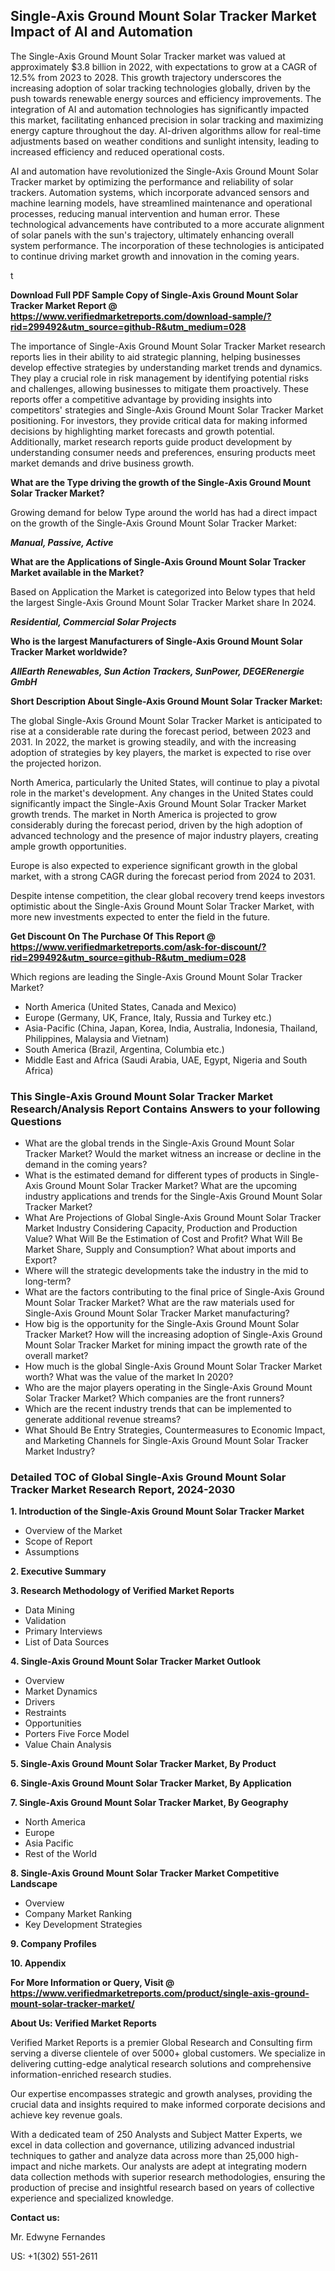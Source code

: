 <h2>Single-Axis Ground Mount Solar Tracker Market Impact of AI and Automation</h2><p>The Single-Axis Ground Mount Solar Tracker market was valued at approximately $3.8 billion in 2022, with expectations to grow at a CAGR of 12.5% from 2023 to 2028. This growth trajectory underscores the increasing adoption of solar tracking technologies globally, driven by the push towards renewable energy sources and efficiency improvements. The integration of AI and automation technologies has significantly impacted this market, facilitating enhanced precision in solar tracking and maximizing energy capture throughout the day. AI-driven algorithms allow for real-time adjustments based on weather conditions and sunlight intensity, leading to increased efficiency and reduced operational costs.</p><p>AI and automation have revolutionized the Single-Axis Ground Mount Solar Tracker market by optimizing the performance and reliability of solar trackers. Automation systems, which incorporate advanced sensors and machine learning models, have streamlined maintenance and operational processes, reducing manual intervention and human error. These technological advancements have contributed to a more accurate alignment of solar panels with the sun's trajectory, ultimately enhancing overall system performance. The incorporation of these technologies is anticipated to continue driving market growth and innovation in the coming years.</p>t</p><p id="" class=""><strong>Download Full PDF Sample Copy of Single-Axis Ground Mount Solar Tracker Market Report @ <a href="https://www.verifiedmarketreports.com/download-sample/?rid=299492&utm_source=github-R&utm_medium=028" target="_blank">https://www.verifiedmarketreports.com/download-sample/?rid=299492&utm_source=github-R&utm_medium=028</a></strong></p><p>The importance of&nbsp;Single-Axis Ground Mount Solar Tracker Market research reports lies in their ability to aid strategic planning, helping businesses develop effective strategies by understanding market trends and dynamics. They play a crucial role in risk management by identifying potential risks and challenges, allowing businesses to mitigate them proactively. These reports offer a competitive advantage by providing insights into competitors' strategies and Single-Axis Ground Mount Solar Tracker Market positioning. For investors, they provide critical data for making informed decisions by highlighting market forecasts and growth potential. Additionally, market research reports guide product development by understanding consumer needs and preferences, ensuring products meet market demands and drive business growth.</p><p><strong>What are the&nbsp;Type driving the growth of the Single-Axis Ground Mount Solar Tracker Market?</strong></p><p id="" class="">Growing demand for below Type around the world has had a direct impact on the growth of the Single-Axis Ground Mount Solar Tracker Market:</p><em><strong>Manual, Passive, Active</strong></em></p><strong>What are the&nbsp;Applications&nbsp;of Single-Axis Ground Mount Solar Tracker Market available in the Market?</strong></p><p id="" class="">Based on Application the Market is categorized into Below types that held the largest Single-Axis Ground Mount Solar Tracker Market share In 2024.</p><em><strong>Residential, Commercial Solar Projects</strong></em></p><strong>Who is the largest Manufacturers of Single-Axis Ground Mount Solar Tracker Market worldwide?</strong></p><p><em><strong>AllEarth Renewables, Sun Action Trackers, SunPower, DEGERenergie GmbH</strong></em></p><p id="" class=""><strong>Short Description About Single-Axis Ground Mount Solar Tracker Market:</strong></p><p>The global Single-Axis Ground Mount Solar Tracker Market is anticipated to rise at a considerable rate during the forecast period, between 2023 and 2031. In 2022, the market is growing steadily, and with the increasing adoption of strategies by key players, the market is expected to rise over the projected horizon.</p><p>North America, particularly the United States, will continue to play a pivotal role in the market's development. Any changes in the United States could significantly impact the Single-Axis Ground Mount Solar Tracker Market growth trends. The market in North America is projected to grow considerably during the forecast period, driven by the high adoption of advanced technology and the presence of major industry players, creating ample growth opportunities.</p><p>Europe is also expected to experience significant growth in the global market, with a strong CAGR during the forecast period from 2024 to 2031.</p><p>Despite intense competition, the clear global recovery trend keeps investors optimistic about the Single-Axis Ground Mount Solar Tracker Market, with more new investments expected to enter the field in the future.</p><p id="" class=""><strong>Get Discount On The Purchase Of This Report @ <a href="https://www.verifiedmarketreports.com/ask-for-discount/?rid=299492&utm_source=github-R&utm_medium=028" target="_blank">https://www.verifiedmarketreports.com/ask-for-discount/?rid=299492&utm_source=github-R&utm_medium=028</a></strong></p>Which regions are leading the Single-Axis Ground Mount Solar Tracker Market?</p><ul><li>North America (United States, Canada and Mexico)</li><li>Europe (Germany, UK, France, Italy, Russia and Turkey etc.)</li><li>Asia-Pacific (China, Japan, Korea, India, Australia, Indonesia, Thailand, Philippines, Malaysia and Vietnam)</li><li>South America (Brazil, Argentina, Columbia etc.)</li><li>Middle East and Africa (Saudi Arabia, UAE, Egypt, Nigeria and South Africa)</li></ul><h3 id="" class="">This Single-Axis Ground Mount Solar Tracker Market Research/Analysis Report Contains Answers to your following Questions</h3><ul><li>What are the global trends in the Single-Axis Ground Mount Solar Tracker Market? Would the market witness an increase or decline in the demand in the coming years?</li><li>What is the estimated demand for different types of products in Single-Axis Ground Mount Solar Tracker Market? What are the upcoming industry applications and trends for the Single-Axis Ground Mount Solar Tracker Market?</li><li>What Are Projections of Global Single-Axis Ground Mount Solar Tracker Market Industry Considering Capacity, Production and Production Value? What Will Be the Estimation of Cost and Profit? What Will Be Market Share, Supply and Consumption? What about imports and Export?</li><li>Where will the strategic developments take the industry in the mid to long-term?</li><li>What are the factors contributing to the final price of Single-Axis Ground Mount Solar Tracker Market? What are the raw materials used for Single-Axis Ground Mount Solar Tracker Market manufacturing?</li><li>How big is the opportunity for the Single-Axis Ground Mount Solar Tracker Market? How will the increasing adoption of Single-Axis Ground Mount Solar Tracker Market for mining impact the growth rate of the overall market?</li><li>How much is the global Single-Axis Ground Mount Solar Tracker Market worth? What was the value of the market In 2020?</li><li>Who are the major players operating in the Single-Axis Ground Mount Solar Tracker Market? Which companies are the front runners?</li><li>Which are the recent industry trends that can be implemented to generate additional revenue streams?</li><li>What Should Be Entry Strategies, Countermeasures to Economic Impact, and Marketing Channels for Single-Axis Ground Mount Solar Tracker Market Industry?</li></ul><h3 id="" class="">Detailed TOC of Global Single-Axis Ground Mount Solar Tracker Market Research Report, 2024-2030</h3><p id="" class=""><strong>1. Introduction of the Single-Axis Ground Mount Solar Tracker Market</strong></p><ul><li>Overview of the Market</li><li>Scope of Report</li><li>Assumptions</li></ul><p id="" class=""><strong>2. Executive Summary</strong></p><p id="" class=""><strong>3. Research Methodology of Verified Market Reports</strong></p><ul><li>Data Mining</li><li>Validation</li><li>Primary Interviews</li><li>List of Data Sources</li></ul><p id="" class=""><strong>4. Single-Axis Ground Mount Solar Tracker Market Outlook</strong></p><ul><li>Overview</li><li>Market Dynamics</li><li>Drivers</li><li>Restraints</li><li>Opportunities</li><li>Porters Five Force Model</li><li>Value Chain Analysis</li></ul><p id="" class=""><strong>5. Single-Axis Ground Mount Solar Tracker Market, By Product</strong></p><p id="" class=""><strong>6. Single-Axis Ground Mount Solar Tracker Market, By Application</strong></p><p id="" class=""><strong>7. Single-Axis Ground Mount Solar Tracker Market, By Geography</strong></p><ul><li>North America</li><li>Europe</li><li>Asia Pacific</li><li>Rest of the World</li></ul><p id="" class=""><strong>8. Single-Axis Ground Mount Solar Tracker Market Competitive Landscape</strong></p><ul><li>Overview</li><li>Company Market Ranking</li><li>Key Development Strategies</li></ul><p id="" class=""><strong>9. Company Profiles</strong></p><p id="" class=""><strong>10. Appendix</strong></p><p id="" class=""><strong>For More Information or Query, Visit @ <a href="https://www.verifiedmarketreports.com/product/single-axis-ground-mount-solar-tracker-market/" target="_blank">https://www.verifiedmarketreports.com/product/single-axis-ground-mount-solar-tracker-market/</a></strong></p><p id="" class=""><strong>About Us: Verified Market Reports</strong></p><p id="" class="">Verified Market Reports is a premier Global Research and Consulting firm serving a diverse clientele of over 5000+ global customers. We specialize in delivering cutting-edge analytical research solutions and comprehensive information-enriched research studies.</p><p id="" class="">Our expertise encompasses strategic and growth analyses, providing the crucial data and insights required to make informed corporate decisions and achieve key revenue goals.</p><p id="" class="">With a dedicated team of 250 Analysts and Subject Matter Experts, we excel in data collection and governance, utilizing advanced industrial techniques to gather and analyze data across more than 25,000 high-impact and niche markets. Our analysts are adept at integrating modern data collection methods with superior research methodologies, ensuring the production of precise and insightful research based on years of collective experience and specialized knowledge.</p><p id="" class=""><strong>Contact us:</strong></p><p id="" class="">Mr. Edwyne Fernandes</p><p id="" class="">US: +1(302) 551-2611</p>